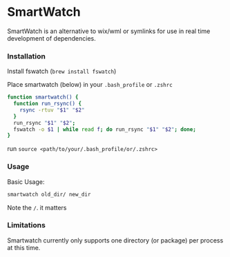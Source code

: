 # SmartWatch

SmartWatch is an alternative to wix/wml or symlinks for use in real time development of dependencies.



### Installation

Install fswatch (`brew install fswatch`)

Place smartwatch (below) in your `.bash_profile` or `.zshrc`

```sh
function smartwatch() {
  function run_rsync() {
    rsync -rtuv "$1" "$2"
  }
  run_rsync "$1" "$2";
  fswatch -o $1 | while read f; do run_rsync "$1" "$2"; done;
}
```

run `source <path/to/your/.bash_profile/or/.zshrc>`

### Usage

Basic Usage:
```sh
smartwatch old_dir/ new_dir
```

Note the `/`. it matters

### Limitations 

Smartwatch currently only supports one directory (or package) per process at this time. 
